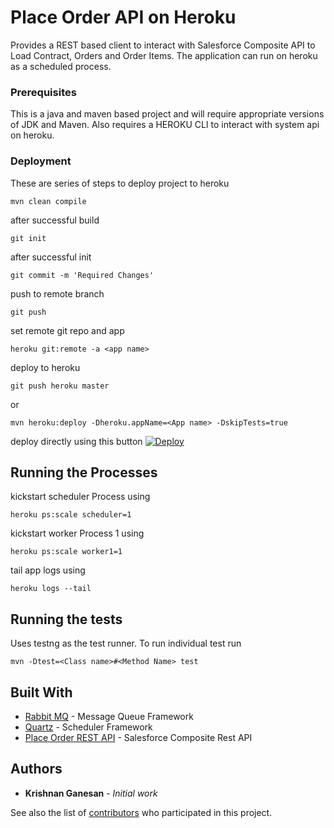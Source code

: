 # Place Order API on Heroku

Provides a REST based client to interact with Salesforce Composite API to Load Contract, Orders and Order Items. The application can run on heroku as a scheduled process.

### Prerequisites

This is a java and maven based project and will require appropriate versions of JDK and Maven. Also requires a HEROKU CLI to interact with system api on heroku.

### Deployment

These are series of steps to deploy project to heroku

```
mvn clean compile
```

after successful build

```
git init
```

after successful init

```
git commit -m 'Required Changes'
```

push to remote branch

```
git push
```

set remote git repo and app

```
heroku git:remote -a <app name>
```
deploy  to heroku

```
git push heroku master
```

or

```
mvn heroku:deploy -Dheroku.appName=<App name> -DskipTests=true
```

deploy directly using this button [![Deploy](https://www.herokucdn.com/deploy/button.png)](https://heroku.com/deploy?template=https://github.com/krishnan7785/PlaceOrderAPI/)

## Running the Processes

kickstart scheduler Process using

```
heroku ps:scale scheduler=1
```

kickstart worker Process 1 using

```
heroku ps:scale worker1=1
```

tail app logs using

```
heroku logs --tail
```


## Running the tests

Uses testng as the test runner. To run individual test run

```
mvn -Dtest=<Class name>#<Method Name> test
```

## Built With

* [Rabbit MQ](https://www.rabbitmq.com/getstarted.html) - Message Queue Framework
* [Quartz](http://www.quartz-scheduler.org/documentation/2.3.1-SNAPSHOT/tutorials/) - Scheduler Framework
* [Place Order REST API](https://developer.salesforce.com/docs/atlas.en-us.api_placeorder.meta/api_placeorder/) - Salesforce Composite Rest API


## Authors

* **Krishnan Ganesan** - *Initial work* 

See also the list of [contributors](https://github.com/your/project/contributors) who participated in this project.
